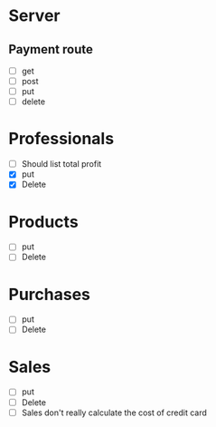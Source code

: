 # Server
## Payment route
+ [ ] get
+ [ ] post
+ [ ] put
+ [ ] delete

# Professionals
+ [ ] Should list total profit 
+ [x] put
+ [x] Delete

# Products
+ [ ] put
+ [ ] Delete

# Purchases
+ [ ] put
+ [ ] Delete

# Sales
+ [ ] put
+ [ ] Delete
+ [ ] Sales don't really calculate the cost of credit card
